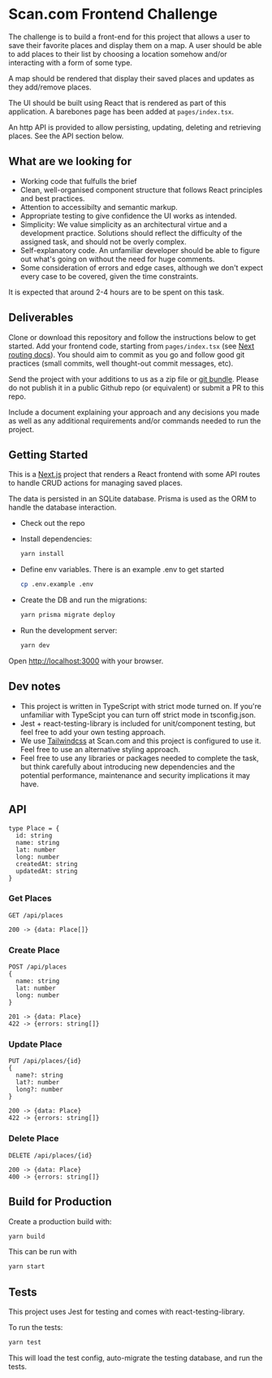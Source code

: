 # Scan.com Frontend Challenge

The challenge is to build a front-end for this project that allows a user to save their favorite places and display them on a map. A user should be able to add places to their list by choosing a location somehow and/or interacting with a form of some type.

A map should be rendered that display their saved places and updates as they add/remove places.

The UI should be built using React that is rendered as part of this application. A barebones page has been added at `pages/index.tsx`.

An http API is provided to allow persisting, updating, deleting and retrieving places. See the API section below.

## What are we looking for

- Working code that fulfulls the brief
- Clean, well-organised component structure that follows React principles and best practices.
- Attention to accessibilty and semantic markup.
- Appropriate testing to give confidence the UI works as intended.
- Simplicity: We value simplicity as an architectural virtue and a development practice. Solutions should reflect the difficulty of the assigned task, and should not be overly complex.
- Self-explanatory code. An unfamiliar developer should be able to figure out what's going on without the need for huge comments.
- Some consideration of errors and edge cases, although we don't expect every case to be covered, given the time constraints.

It is expected that around 2-4 hours are to be spent on this task.

## Deliverables

Clone or download this repository and follow the instructions below to get started. Add your frontend code, starting from `pages/index.tsx` (see [Next routing docs][next-routing]). You should aim to commit as you go and follow good git practices (small commits, well thought-out commit messages, etc).

Send the project with your additions to us as a zip file or [git bundle][git-bundle]. Please do not publish it in a public Github repo (or equivalent) or submit a PR to this repo.

Include a document explaining your approach and any decisions you made as well as any additional requirements and/or commands needed to run the project.

## Getting Started

This is a [Next.js][next] project that renders a React frontend with some API routes to handle CRUD actions for managing saved places.

The data is persisted in an SQLite database. Prisma is used as the ORM to handle the database interaction.

- Check out the repo
- Install dependencies:

  ```bash
  yarn install
  ```

- Define env variables. There is an example .env to get started

  ```bash
  cp .env.example .env
  ```

- Create the DB and run the migrations:

  ```bash
  yarn prisma migrate deploy
  ```

- Run the development server:

  ```bash
  yarn dev
  ```

Open [http://localhost:3000](http://localhost:3000) with your browser.

## Dev notes

- This project is written in TypeScript with strict mode turned on. If you're unfamiliar with TypeScipt you can turn off strict mode in tsconfig.json.
- Jest + react-testing-library is included for unit/component testing, but feel free to add your own testing approach.
- We use [Tailwindcss][tailwind] at Scan.com and this project is configured to use it. Feel free to use an alternative styling approach.
- Feel free to use any libraries or packages needed to complete the task, but think carefully about introducing new dependencies and the potential performance, maintenance and security implications it may have.

## API

```
type Place = {
  id: string
  name: string
  lat: number
  long: number
  createdAt: string
  updatedAt: string
}

```

### Get Places

```
GET /api/places

200 -> {data: Place[]}

```

### Create Place

```
POST /api/places
{
  name: string
  lat: number
  long: number
}

201 -> {data: Place}
422 -> {errors: string[]}
```

### Update Place

```
PUT /api/places/{id}
{
  name?: string
  lat?: number
  long?: number
}

200 -> {data: Place}
422 -> {errors: string[]}
```

### Delete Place

```
DELETE /api/places/{id}

200 -> {data: Place}
400 -> {errors: string[]}
```

## Build for Production

Create a production build with:

```bash
yarn build
```

This can be run with

```bash
yarn start
```

## Tests

This project uses Jest for testing and comes with react-testing-library.

To run the tests:

```bash
yarn test
```

This will load the test config, auto-migrate the testing database, and run the tests.

[git-bundle]: https://git-scm.com/docs/git-bundle
[next]: https://nextjs.org/
[tailwind]: https://tailwindcss.com/
[next-routing]: https://nextjs.org/docs/routing/introduction
